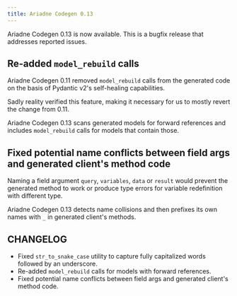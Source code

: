 ```yaml
---
title: Ariadne Codegen 0.13
---
```


Ariadne Codegen 0.13 is now available. This is a bugfix release that addresses reported issues.

<!--truncate-->

## Re-added `model_rebuild` calls

Ariadne Codegen 0.11 removed `model_rebuild` calls from the generated code on the basis of Pydantic v2's self-healing capabilities.

Sadly reality verified this feature, making it necessary for us to mostly revert the change from 0.11.

Ariadne Codegen 0.13 scans generated models for forward references and includes `model_rebuild` calls for models that contain those.

## Fixed potential name conflicts between field args and generated client's method code

Naming a field argument `query`, `variables`, `data` or `result` would prevent the generated method to work or produce type errors for variable redefinition with different type.

Ariadne Codegen 0.13 detects name collisions and then prefixes its own names with `_` in generated client's methods.

## CHANGELOG

- Fixed `str_to_snake_case` utility to capture fully capitalized words followed by an underscore.
- Re-added `model_rebuild` calls for models with forward references.
- Fixed potential name conflicts between field args and generated client's method code.
